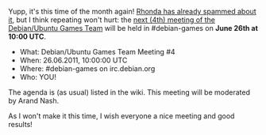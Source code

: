 <html><body><p>Yupp, it's this time of the month again! <a href="http://rhonda.deb.at/blog/debian/games-team-meeting-4.html">Rhonda has already spammed about it</a>, but I think repeating won't hurt: the <a href="http://wiki.debian.org/Games/Meetings/2011-06-26">next (4th) meeting of the Debian/Ubuntu Games Team</a> will be held in #debian-games on <strong>June 26th at 10:00 UTC</strong>.

</p><div>
<ul>
<li>What: Debian/Ubuntu Games Team Meeting #4</li>
<li>When: 26.06.2011, 10:00:00 UTC</li>
<li>Where: #debian-games on irc.debian.org</li>
<li>Who: YOU!</li>
</ul>

The agenda is (as usual) listed in the wiki. This meeting will be moderated by Arand Nash.

As I won't make it this time, I wish everyone a nice meeting and good results!</div></body></html>
